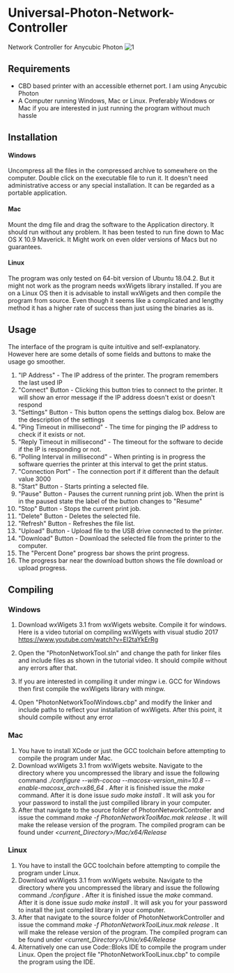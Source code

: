 # Universal-Photon-Network-Controller
 Network Controller for Anycubic Photon
![1](https://github.com/Photonsters/Universal-Photon-Network-Controller/raw/master/platformIndependancy.png)

## Requirements

* CBD based printer with an accessible ethernet port. I am using Anycubic Photon
* A Computer running Windows, Mac or Linux. Preferably Windows or Mac if you are interested in just running the program without much hassle

## Installation

#### Windows

Uncompress all the files in the compressed archive to somewhere on the computer. Double click on the executable file to run it. It doesn't need administrative access or any special installation. It can be regarded as a portable application.

#### Mac

Mount the dmg file and drag the software to the Application directory. It should run without any problem. It has been tested to run fine down to Mac OS X 10.9 Maverick. It Might work on even older versions of Macs but no guarantees.

#### Linux

The program was only tested on 64-bit version of Ubuntu 18.04.2. But it might not work as the program needs wxWigets library installed. If you are on a Linux OS then it is advisable to install wxWigets and then compile the program from source. Even though it seems like a complicated and lengthy method it has a higher rate of success than just using the binaries as is.

## Usage

The interface of the program is quite intuitive and self-explanatory. However here are some details of some fields and buttons to make the usage go smoother.

1. "IP Address" - The IP address of the printer. The program remembers the last used IP
1. "Connect" Button - Clicking this button tries to connect to the printer. It will show an error message if the IP address doesn't exist or doesn't respond
1. "Settings" Button - This button opens the settings dialog box. Below are the description of the settings
 1. "Ping Timeout in millisecond" - The time for pinging the IP address to check if it exists or not.
 1. "Reply Timeout in millisecond" - The timeout for the software to decide if the IP is responding or not.
 1. "Polling Interval in millisecond" - When printing is in progress the software querries the printer at this interval to get the print status.
 1. "Connection Port" - The connection port if it different than the default value 3000
1. "Start" Button - Starts printing a selected file.
1. "Pause" Button - Pauses the current running print job. When the print is in the paused state the label of the button changes to "Resume"
1. "Stop" Button - Stops the current print job. 
1. "Delete" Button - Deletes the selected file.
1. "Refresh" Button - Refreshes the file list.
1. "Upload" Button - Upload file to the USB drive connected to the printer.
1. "Download" Button - Download the selected file from the printer to the computer.
1. The "Percent Done" progress bar shows the print progress.
1. The progress bar near the download button shows the file download or upload progress.

## Compiling

### Windows
1. Download wxWigets 3.1 from wxWigets website. Compile it for windows. Here is a video tutorial on compiling wxWigets with visual studio 2017 https://www.youtube.com/watch?v=EI2taYkErRg
1. Open the "PhotonNetworkTool.sln" and change the path for linker files and include files as shown in the tutorial video. It should compile without any errors after that.

1. If you are interested in compiling it under mingw i.e. GCC for Windows then first compile the wxWigets library with mingw.
1. Open "PhotonNetworkToolWindows.cbp" and modify the linker and include paths to reflect your installation of wxWigets. After this point, it should compile without any error

### Mac
1. You have to install XCode or just the GCC toolchain before attempting to compile the program under Mac.
1. Download wxWigets 3.1 from wxWigets website. Navigate to the directory where you uncompressed the library and issue the following command _./configure --with-cocoa --macosx-version_min=10.8 --enable-macosx_arch=x86_64_ . After it is finished issue the _make_ command. After it is done issue _sudo make install_ . It will ask you for your password to install the just compilled library in your computer.
1. After that navigate to the source folder of PhotonNetworkController and issue the command _make -f PhotonNetworkToolMac.mak release_ . It will make the release version of the program. The compiled program can be found under _<current_Directory>/Mac/x64/Release_

### Linux
1. You have to install the GCC toolchain before attempting to compile the program under Linux.
1. Download wxWigets 3.1 from wxWigets website. Navigate to the directory where you uncompressed the library and issue the following command _./configure_ . After it is finished issue the _make_ command. After it is done issue _sudo make install_ . It will ask you for your password to install the just compiled library in your computer.
1. After that navigate to the source folder of PhotonNetworkController and issue the command _make -f PhotonNetworkToolLinux.mak release_ . It will make the release version of the program. The compiled program can be found under _<current_Directory>/Unix/x64/Release_
1. Alternatively one can use Code::Bloks IDE to compile the program under Linux. Open the project file "PhotonNetworkToolLinux.cbp" to compile the program using the IDE.

